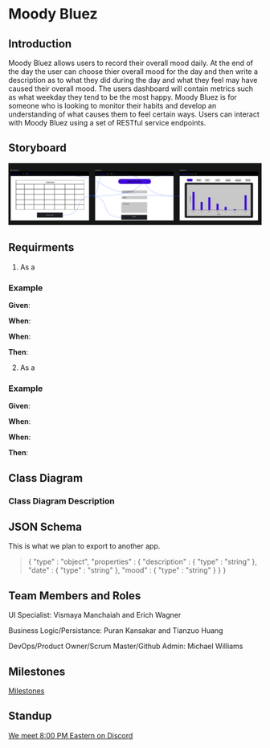 # Moody Bluez

## Introduction

Moody Bluez allows users to record their overall mood daily. At the end of the day the user can choose thier overall mood for the day and then write a description as to what they did during the day and what they feel may have caused their overall mood. The users dashboard will contain metrics such as what weekday they tend to be the most happy. Moody Bluez is for someone who is looking to monitor their habits and develop an understanding of what causes them to feel certain ways. Users can interact with Moody Bluez using a set of RESTful service endpoints.

## Storyboard

![storyboard](Storyboard/storyboard.png)

## Requirments

1. As a

### Example

**Given**:

**When**:

**When**:

**Then**:

2. As a

### Example

**Given**:

**When**:

**When**:

**Then**:

## Class Diagram



### Class Diagram Description

## JSON Schema

This is what we plan to export to another app.

> {
>  "type" : "object",
>  "properties" : {
>    "description" : {
>      "type" : "string"
>    },
>    "date" : {
>      "type" : "string"
>    },
>    "mood" : {
>      "type" : "string"
>    }
>  }
> }

## Team Members and Roles 

UI Specialist: Vismaya Manchaiah and Erich Wagner

Business Logic/Persistance: Puran Kansakar and Tianzuo Huang

DevOps/Product Owner/Scrum Master/Github Admin: Michael Williams

## Milestones

[Milestones](https://github.com/mikeal200/MoodyBluez/milestones)

## Standup

[We meet 8:00 PM Eastern on Discord](https://discord.gg/N6qNra5f36)
